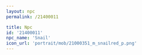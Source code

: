 ```yaml
---
layout: npc
permalink: /21400011

title: Npc
id: '21400011'
npc_name: 'Snail'
icon_url: 'portrait/mob/21000351_m_snailred_p.png'
---
```

